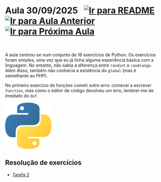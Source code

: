 # Aula 30/09/2025 &nbsp; [![Ir para README](https://img.shields.io/badge/Indice-Verde?style=for-the-badge)](../README.md#indice) &nbsp; [![Ir para Aula Anterior](https://img.shields.io/badge/Anterior-Aula%203-007ACC?style=for-the-badge)](../aulas/23-09-2025.md) &nbsp; [![Ir para Próxima Aula](https://img.shields.io/badge/Próxima-Aula%205-007ACC?style=for-the-badge)](../aulas/07-10-2025.md)

<br>
<p>
A aula centrou-se num conjunto de 16 exercícios de Python. Os exercícios foram simples, uma vez que eu já tinha alguma experiência básica com a linguagem. No entanto, não sabia a diferença entre <code>randint</code> e <code>randrange</code>. Além disso, também não conhecia a existência do <code>global</code> (mas é semelhante ao PHP).
</p>

<p>
No primeiro exercício de funções cometi outro erro: comecei a escrever <code>function</code>, mas como o editor de código devolveu um erro, lembrei-me de imediato do <code>def</code>.
</p>

<img src="../img/python.png" width="150px" alt="logo do python">

## Resolução de exercícios

- [Tarefa 2](../fichas/tarefa2)
